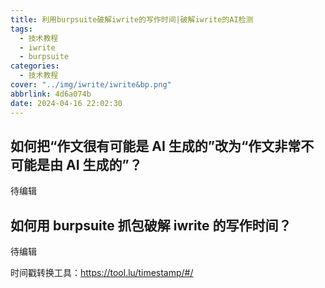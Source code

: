 ```yaml
---
title: 利用burpsuite破解iwrite的写作时间|破解iwrite的AI检测
tags:
  - 技术教程
  - iwrite
  - burpsuite
categories:
  - 技术教程
cover: "../img/iwrite/iwrite&bp.png"
abbrlink: 4d6a074b
date: 2024-04-16 22:02:30
---
```


## 如何把“作文很有可能是 AI 生成的”改为“作文非常不可能是由 AI 生成的”？

待编辑

## 如何用 burpsuite 抓包破解 iwrite 的写作时间？

待编辑

时间戳转换工具：https://tool.lu/timestamp/#/
